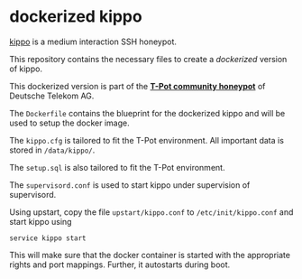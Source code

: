 # dockerized kippo


[kippo](https://github.com/desaster/kippo) is a medium interaction SSH honeypot. 

This repository contains the necessary files to create a *dockerized* version of kippo. 

This dockerized version is part of the **[T-Pot community honeypot](http://dtag-dev-sec.github.io/)** of Deutsche Telekom AG. 

The `Dockerfile` contains the blueprint for the dockerized kippo and will be used to setup the docker image.  

The `kippo.cfg` is tailored to fit the T-Pot environment. All important data is stored in `/data/kippo/`.

The `setup.sql` is also tailored to fit the T-Pot environment. 

The `supervisord.conf` is used to start kippo under supervision of supervisord. 

Using upstart, copy the file `upstart/kippo.conf` to `/etc/init/kippo.conf` and start kippo using

    service kippo start

This will make sure that the docker container is started with the appropriate rights and port mappings. Further, it autostarts during boot.

